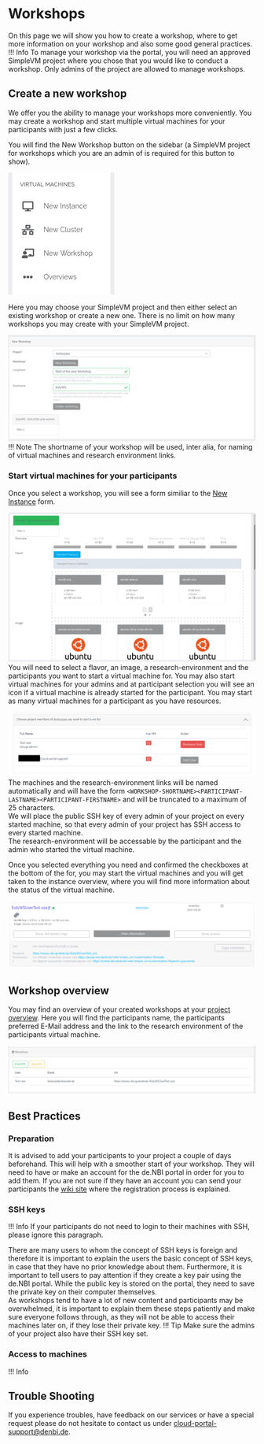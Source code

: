 # Workshops
On this page we will show you how to create a workshop, where to get more information on your workshop and 
also some good general practices.
!!! Info
    To manage your workshop via the portal, you will need an approved SimpleVM project where you chose that you would 
    like to conduct a workshop. Only admins of the project are allowed to manage workshops.
## Create a new workshop
We offer you the ability to manage your workshops more conveniently. You may create a workshop and start multiple virtual 
machines for your participants with just a few clicks. 

You will find the New Workshop button on the sidebar (a SimpleVM project for workshops which you are an admin of is required 
for this button to show).  

![new_workshop_button](./img/workshop/new_workshop_button.png)

Here you may choose your SimpleVM project and then either select an existing workshop or create a new one. There is no limit 
on how many workshops you may create with your SimpleVM project.  

![create__or_select_workshop](./img/workshop/workshop_select.png)
!!! Note
    The shortname of your workshop will be used, inter alia, for naming of virtual machines and research environment links.
### Start virtual machines for your participants
Once you select a workshop, you will see a form similiar to the [New Instance](new_instance.md) form.  

![new_instance_workshop](./img/workshop/workshop_new_vms.png)
You will need to select a flavor, an image, a research-environment and the participants you want to start a virtual machine 
for. You may also start virtual machines for your admins and at participant selection you will see an icon if a virtual 
machine is already started for the participant. You may start as many virtual machines for a participant as you have resources.  

![select_users](./img/workshop/workshop_select_user.png)
The machines and the research-environment links will be named automatically and will have the form 
`<WORKSHOP-SHORTNAME><PARTICIPANT-LASTNAME><PARTICIPANT-FIRSTNAME>` and will be truncated to a maximum of 25 characters.  
We will place the public SSH key of every admin of your project on every started machine, so that every admin of your project has 
SSH access to every started machine.  
The research-environment will be accessable by the participant and the admin who started the virtual machine.  

Once you selected everything you need and confirmed the checkboxes at the bottom of the for, you may start the virtual machines 
and you will get taken to the instance overview, where you will find more information about the status of the virtual machine.  

![vm_overview](./img/workshop/workshop_vm_ready.png)
## Workshop overview
You may find an overview of your created workshops at your [project overview](../portal/project_overview.md). Here you will find 
the participants name, the participants preferred E-Mail address and the link to the research environment of the participants virtual 
machine.  

![workshop_overview](./img/workshop/workshop_project_overview.png)

## Best Practices

### Preparation
It is advised to add your participants to your project a couple of days beforehand. This will help with a smoother 
start of your workshop. They will need to have or make an account for the de.NBI portal in order for you to add them. 
If you are not sure if they have an account you can send your participants the [wiki site](../registration.md) where 
the registration process is explained. 

### SSH keys
!!! Info
    If your participants do not need to login to their machines with SSH, please ignore this paragraph.

There are many users to whom the concept of SSH keys is foreign and therefore it is important to explain 
the users the basic concept of SSH keys, in case that they have no prior knowledge about them.
Furthermore, it is important to tell users to pay attention if they create a key pair using the de.NBI portal. While 
the public key is stored on the portal, they need to save the private key on their computer themselves.  
As workshops tend to have a lot of new content and participants may be overwhelmed, it is important to 
explain them these steps patiently and make sure everyone follows through, as they will not be able to access their 
machines later on, if they lose their private key.
!!! Tip
    Make sure the admins of your project also have their SSH key set.


### Access to machines

!!! Info
    

## Trouble Shooting
If you experience troubles, have feedback on our services or have a special request please do not hesitate to contact 
us under cloud-portal-support@denbi.de.
